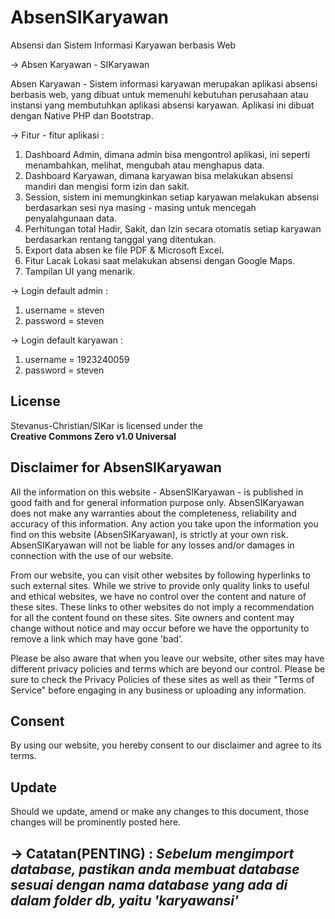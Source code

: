 # AbsenSIKaryawan
Absensi dan Sistem Informasi Karyawan berbasis Web

-> Absen Karyawan - SIKaryawan

Absen Karyawan - Sistem informasi karyawan merupakan aplikasi absensi berbasis web, yang dibuat untuk memenuhi kebutuhan perusahaan atau instansi yang membutuhkan aplikasi absensi karyawan. Aplikasi ini dibuat dengan Native PHP dan Bootstrap.

-> Fitur - fitur aplikasi : 
1. Dashboard Admin, dimana admin bisa mengontrol aplikasi, ini seperti menambahkan, melihat, mengubah atau menghapus data.
2. Dashboard Karyawan, dimana karyawan bisa melakukan absensi mandiri dan mengisi form izin dan sakit.
3. Session, sistem ini memungkinkan setiap karyawan melakukan absensi berdasarkan sesi nya masing - masing untuk mencegah penyalahgunaan data.
4. Perhitungan total Hadir, Sakit, dan Izin secara otomatis setiap karyawan berdasarkan rentang tanggal yang ditentukan.
5. Export data absen ke file PDF & Microsoft Excel.
6. Fitur Lacak Lokasi saat melakukan absensi dengan Google Maps.
7. Tampilan UI yang menarik.

-> Login default admin : 
  1. username = steven
  2. password = steven
  
-> Login default karyawan : 
  1. username = 1923240059
  2. password = steven
  
## License
Stevanus-Christian/SIKar is licensed under the
<br>
<b>Creative Commons Zero v1.0 Universal</b>

<h2>Disclaimer for AbsenSIKaryawan</h2>

<p>All the information on this website - AbsenSIKaryawan - is published in good faith and for general information purpose only. AbsenSIKaryawan does not make any warranties about the completeness, reliability and accuracy of this information. Any action you take upon the information you find on this website (AbsenSIKaryawan), is strictly at your own risk. AbsenSIKaryawan will not be liable for any losses and/or damages in connection with the use of our website.</p>

<p>From our website, you can visit other websites by following hyperlinks to such external sites. While we strive to provide only quality links to useful and ethical websites, we have no control over the content and nature of these sites. These links to other websites do not imply a recommendation for all the content found on these sites. Site owners and content may change without notice and may occur before we have the opportunity to remove a link which may have gone 'bad'.</p>

<p>Please be also aware that when you leave our website, other sites may have different privacy policies and terms which are beyond our control. Please be sure to check the Privacy Policies of these sites as well as their "Terms of Service" before engaging in any business or uploading any information.</p>

<h2>Consent</h2>

<p>By using our website, you hereby consent to our disclaimer and agree to its terms.</p>

<h2>Update</h2>

<p>Should we update, amend or make any changes to this document, those changes will be prominently posted here.</p>

-> Catatan(PENTING) :
    <i>Sebelum mengimport database, pastikan anda membuat database sesuai dengan nama database yang ada di dalam folder db, yaitu 'karyawansi'</i>
--------------------------------------------------------------------------------------------------------------------------------------------------------------------
